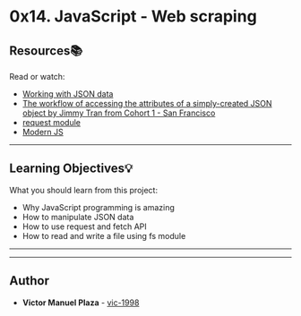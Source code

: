 # 0x14. JavaScript - Web scraping

## Resources:books:
Read or watch:
* [Working with JSON data](https://intranet.hbtn.io/rltoken/RmDpb2gJfPrMar05QdxYvw)
* [The workflow of accessing the attributes of a simply-created JSON object by Jimmy Tran from Cohort 1 - San Francisco](https://intranet.hbtn.io/rltoken/ibqGcS_YNbtWO8nPIlM2Ug)
* [request module](https://intranet.hbtn.io/rltoken/9L4UYvlIwDVDoObD7zpJZQ)
* [Modern JS](https://intranet.hbtn.io/rltoken/Zf5LCjoTEuIXWWxoH_dGVQ)

---
## Learning Objectives:bulb:
What you should learn from this project:

* Why JavaScript programming is amazing
* How to manipulate JSON data
* How to use request and fetch API
* How to read and write a file using fs module

---
---

## Author
* **Victor Manuel Plaza** - [vic-1998](https://github.com/vic-1998)